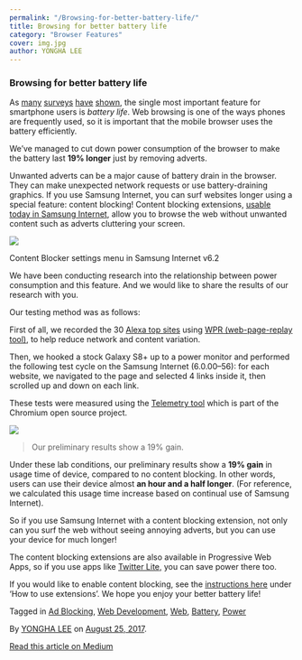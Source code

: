```yaml
---
permalink: "/Browsing-for-better-battery-life/"
title: Browsing for better battery life
category: "Browser Features"
cover: img.jpg
author: YONGHA LEE
---
```


### **Browsing for better battery life**

As [many](http://www.phonearena.com/news/Survey-shows-battery-life-to-be-the-single-main-gripe-of-todays-mobile-phone-user_id49818) [surveys](https://www.theguardian.com/technology/2014/may/21/your-smartphones-best-app-battery-life-say-89-of-britons) [have](http://www.smh.com.au/technology/technology-news/battery-life-the-big-issue-for-mobile-phone-users-20170303-guqbjh.html) [shown](http://www.ctvnews.ca/sci-tech/battery-life-trumps-all-other-smartphone-features-for-consumers-survey-1.1821084), the single most important feature for smartphone users is _battery life_. Web browsing is one of the ways phones are frequently used, so it is important that the mobile browser uses the battery efficiently.

We’ve managed to cut down power consumption of the browser to make the battery last **19% longer** just by removing adverts.

Unwanted adverts can be a major cause of battery drain in the browser. They can make unexpected network requests or use battery-draining graphics. If you use Samsung Internet, you can surf websites longer using a special feature: content blocking! Content blocking extensions, [usable today in Samsung Internet](https://medium.com/samsung-internet-dev/human-friendly-colours-using-hsl-4944bcdb6e27), allow you to browse the web without unwanted content such as adverts cluttering your screen.

![](https://cdn-images-1.medium.com/max/800/1*Pc7U_IClh_iH3woV39rwpg.png)

Content Blocker settings menu in Samsung Internet v6.2

We have been conducting research into the relationship between power consumption and this feature. And we would like to share the results of our research with you.

Our testing method was as follows:

First of all, we recorded the 30 [Alexa top sites](http://www.alexa.com/topsites) using [WPR (web-page-replay tool)](https://github.com/chromium/web-page-replay), to help reduce network and content variation.

Then, we hooked a stock Galaxy S8+ up to a power monitor and performed the following test cycle on the Samsung Internet (6.0.00–56): for each website, we navigated to the page and selected 4 links inside it, then scrolled up and down on each link.

These tests were measured using the [Telemetry tool](https://catapult.gsrc.io/telemetry) which is part of the Chromium open source project.

![](https://cdn-images-1.medium.com/max/800/1*btD4N-cM76qpoKYK0VnGyA.jpeg)

> Our preliminary results show a 19% gain.

Under these lab conditions, our preliminary results show a **19% gain** in usage time of device, compared to no content blocking. In other words, users can use their device almost **an hour and a half longer**. (For reference, we calculated this usage time increase based on continual use of Samsung Internet).

So if you use Samsung Internet with a content blocking extension, not only can you surf the web without seeing annoying adverts, but you can use your device for much longer!

The content blocking extensions are also available in Progressive Web Apps, so if you use apps like [Twitter Lite,](https://mobile.twitter.com) you can save power there too.

If you would like to enable content blocking, see the [instructions here](http://www.samsung.com/global/galaxy/apps/samsung-internet/) under ‘How to use extensions’. We hope you enjoy your better battery life!

Tagged in [Ad Blocking](https://medium.com/tag/ad-blocking), [Web Development](https://medium.com/tag/web-development), [Web](https://medium.com/tag/web), [Battery](https://medium.com/tag/battery), [Power](https://medium.com/tag/power)

By [YONGHA LEE](https://medium.com/@yongha78.lee) on [August 25, 2017](https://medium.com/p/e9eb2ef88afc).

[Read this article on Medium](https://medium.com/@yongha78.lee/browsing-for-better-battery-life-e9eb2ef88afc)
